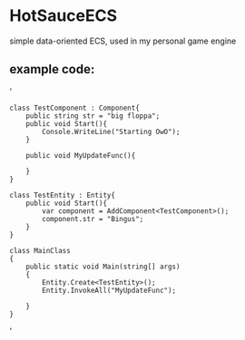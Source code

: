 # HotSauceECS
simple data-oriented ECS, used in my personal game engine

## example code:

'

	class TestComponent : Component{
		public string str = "big floppa";
		public void Start(){
			Console.WriteLine("Starting OwO");
		}

		public void MyUpdateFunc(){

		}
	}

	class TestEntity : Entity{
		public void Start(){
			var component = AddComponent<TestComponent>();
			component.str = "Bingus";
		}
	}

	class MainClass
	{
		public static void Main(string[] args)
		{
			Entity.Create<TestEntity>();
			Entity.InvokeAll("MyUpdateFunc");

		}
	}
  
'
